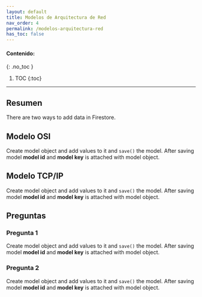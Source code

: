 ```yaml
---
layout: default
title: Modelos de Arquitectura de Red
nav_order: 4
permalink: /modelos-arquitectura-red
has_toc: false
---
```

#### Contenido:
{: .no_toc }

1. TOC
{:toc}

---


## Resumen
There are two ways to add data in Firestore.

## Modelo OSI
Create model object and add values to it and `save()` the model. After saving model **model id** and 
**model key** is attached with model object.

## Modelo TCP/IP
Create model object and add values to it and `save()` the model. After saving model **model id** and 
**model key** is attached with model object.


## Preguntas

### Pregunta 1
Create model object and add values to it and `save()` the model. After saving model **model id** and 
**model key** is attached with model object.

### Pregunta 2
Create model object and add values to it and `save()` the model. After saving model **model id** and 
**model key** is attached with model object.
